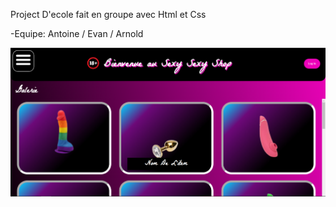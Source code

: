 Project D'ecole fait en groupe avec Html et Css 

-Equipe: Antoine / Evan / Arnold

![Image Description](SexShop.jpg)
